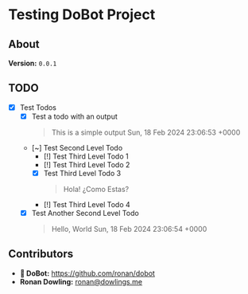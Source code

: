 # Testing DoBot Project

## About

**Version:** `0.0.1`

## TODO

- [x] Test Todos
  - [x] Test a todo with an output
    > This is a simple output Sun, 18 Feb 2024 23:06:53 +0000
  - [~] Test Second Level Todo
    - [!] Test Third Level Todo 1
    - [!] Test Third Level Todo 2
    - [x] Test Third Level Todo 3
      > Hola!
      > ¿Como Estas?
    - [!] Test Third Level Todo 4
  - [x] Test Another Second Level Todo
    > Hello, World Sun, 18 Feb 2024 23:06:54 +0000

## Contributors

- **🤖 DoBot:** <https://github.com/ronan/dobot>
- **Ronan Dowling:** <ronan@dowlings.me>
